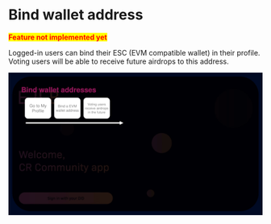 # Bind wallet address

<mark style="color:red;">**Feature not implemented yet**</mark>

Logged-in users can bind their ESC (EVM compatible wallet) in their profile. Voting users will be able to receive future airdrops to this address.

![](<.gitbook/assets/Flow - Bind wallet.png>)
